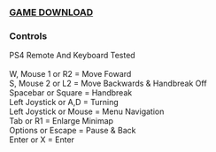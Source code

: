 ### [GAME DOWNLOAD](https://drive.google.com/file/d/1X4GyNUDzcTM7Mv8gm9kK97855Q4mmN-b/view?usp=sharing)

### Controls
PS4 Remote And Keyboard Tested <br>
<br>
W, Mouse 1 or R2 = Move Foward <br>
S, Mouse 2 or L2 = Move Backwards & Handbreak Off <br>
Spacebar or Square = Handbreak <br>
Left Joystick or A,D = Turning <br>
Left Joystick or Mouse = Menu Navigation <br>
Tab or R1 = Enlarge Minimap <br>
Options or Escape = Pause & Back <br>
Enter or X = Enter <br>
